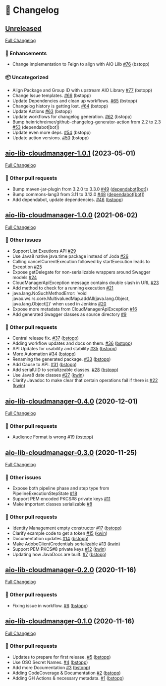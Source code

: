 # 📑 Changelog

## [Unreleased](https://github.com/adobe/aio-lib-java-cloudmanager/tree/main)

[Full Changelog](https://github.com/adobe/aio-lib-java-cloudmanager/compare/aio-lib-cloudmanager-1.0.1...HEAD)

### 🚀 Enhancements

- Change implementation to Feign to align with AIO Lilb [#76](https://github.com/adobe/aio-lib-java-cloudmanager/pull/76) (bstopp)

### 📦 Uncategorized

- Align Package and Group ID with upstream AIO Library [#77](https://github.com/adobe/aio-lib-java-cloudmanager/pull/77) (bstopp)
- Change Issue templates. [#66](https://github.com/adobe/aio-lib-java-cloudmanager/pull/66) (bstopp)
- Update Dependencies and clean up workflows. [#65](https://github.com/adobe/aio-lib-java-cloudmanager/pull/65) (bstopp)
- Changelog history is getting lost. [#64](https://github.com/adobe/aio-lib-java-cloudmanager/pull/64) (bstopp)
- Update Actions [#63](https://github.com/adobe/aio-lib-java-cloudmanager/pull/63) (bstopp)
- Update workflows for changelog generation. [#62](https://github.com/adobe/aio-lib-java-cloudmanager/pull/62) (bstopp)
- Bump heinrichreimer/github-changelog-generator-action from 2.2 to 2.3 [#53](https://github.com/adobe/aio-lib-java-cloudmanager/pull/53) (dependabot[bot])
- Update even more deps. [#54](https://github.com/adobe/aio-lib-java-cloudmanager/pull/54) (bstopp)
- Update action versions. [#50](https://github.com/adobe/aio-lib-java-cloudmanager/pull/50) (bstopp)


## [aio-lib-cloudmanager-1.0.1](https://github.com/adobe/aio-lib-java-cloudmanager/tree/aio-lib-cloudmanager-1.0.1) (2023-05-01)

[Full Changelog](https://github.com/adobe/aio-lib-java-cloudmanager/compare/aio-lib-cloudmanager-1.0.0...aio-lib-cloudmanager-1.0.1)

### 📁 Other pull requests

- Bump maven-jar-plugin from 3.2.0 to 3.3.0 [\#49](https://github.com/adobe/aio-lib-java-cloudmanager/pull/49) ([dependabot[bot]](https://github.com/apps/dependabot))
- Bump commons-lang3 from 3.11 to 3.12.0 [\#48](https://github.com/adobe/aio-lib-java-cloudmanager/pull/48) ([dependabot[bot]](https://github.com/apps/dependabot))
- Add dependabot, update dependencies. [\#46](https://github.com/adobe/aio-lib-java-cloudmanager/pull/46) ([bstopp](https://github.com/bstopp))

## [aio-lib-cloudmanager-1.0.0](https://github.com/adobe/aio-lib-java-cloudmanager/tree/aio-lib-cloudmanager-1.0.0) (2021-06-02)

[Full Changelog](https://github.com/adobe/aio-lib-java-cloudmanager/compare/aio-lib-cloudmanager-0.4.0...aio-lib-cloudmanager-1.0.0)

### 📁 Other issues

- Support List Exeutions API [\#29](https://github.com/adobe/aio-lib-java-cloudmanager/issues/29)
- Use Java8 native java.time package instead of Joda [\#26](https://github.com/adobe/aio-lib-java-cloudmanager/issues/26)
- Calling cancelCurrentExecution followed by startExecution leads to Exception [\#25](https://github.com/adobe/aio-lib-java-cloudmanager/issues/25)
- Expose getDelegate for non-serializable wrappers around Swagger models [\#24](https://github.com/adobe/aio-lib-java-cloudmanager/issues/24)
- CloudManagerApiException message contains double slash in URL [\#23](https://github.com/adobe/aio-lib-java-cloudmanager/issues/23)
- Add method to check for a running execution [\#21](https://github.com/adobe/aio-lib-java-cloudmanager/issues/21)
- java.lang.NoSuchMethodError: 'void javax.ws.rs.core.MultivaluedMap.addAll\(java.lang.Object, java.lang.Object\[\]\)' when used in Jenkins [\#20](https://github.com/adobe/aio-lib-java-cloudmanager/issues/20)
- Expose more metadata from CloudManagerApiException [\#16](https://github.com/adobe/aio-lib-java-cloudmanager/issues/16)
- Add generated Swagger classes as source directory [\#9](https://github.com/adobe/aio-lib-java-cloudmanager/issues/9)

### 📁 Other pull requests

- Central release fix. [\#37](https://github.com/adobe/aio-lib-java-cloudmanager/pull/37) ([bstopp](https://github.com/bstopp))
- Adding workflow updates and docs on them. [\#36](https://github.com/adobe/aio-lib-java-cloudmanager/pull/36) ([bstopp](https://github.com/bstopp))
- API Updates for usability and stability [\#35](https://github.com/adobe/aio-lib-java-cloudmanager/pull/35) ([bstopp](https://github.com/bstopp))
- More Automation [\#34](https://github.com/adobe/aio-lib-java-cloudmanager/pull/34) ([bstopp](https://github.com/bstopp))
- Renaming the generated package. [\#33](https://github.com/adobe/aio-lib-java-cloudmanager/pull/33) ([bstopp](https://github.com/bstopp))
- Add Cause to API. [\#31](https://github.com/adobe/aio-lib-java-cloudmanager/pull/31) ([bstopp](https://github.com/bstopp))
- Add serialUID to serializeable classes. [\#28](https://github.com/adobe/aio-lib-java-cloudmanager/pull/28) ([bstopp](https://github.com/bstopp))
- Use Java8 date classes [\#27](https://github.com/adobe/aio-lib-java-cloudmanager/pull/27) ([kwin](https://github.com/kwin))
- Clarify Javadoc to make clear that certain operations fail if there is [\#22](https://github.com/adobe/aio-lib-java-cloudmanager/pull/22) ([kwin](https://github.com/kwin))

## [aio-lib-cloudmanager-0.4.0](https://github.com/adobe/aio-lib-java-cloudmanager/tree/aio-lib-cloudmanager-0.4.0) (2020-12-01)

[Full Changelog](https://github.com/adobe/aio-lib-java-cloudmanager/compare/aio-lib-cloudmanager-0.3.0...aio-lib-cloudmanager-0.4.0)

### 📁 Other pull requests

- Audience Format is wrong [\#19](https://github.com/adobe/aio-lib-java-cloudmanager/pull/19) ([bstopp](https://github.com/bstopp))

## [aio-lib-cloudmanager-0.3.0](https://github.com/adobe/aio-lib-java-cloudmanager/tree/aio-lib-cloudmanager-0.3.0) (2020-11-25)

[Full Changelog](https://github.com/adobe/aio-lib-java-cloudmanager/compare/aio-lib-cloudmanager-0.2.0...aio-lib-cloudmanager-0.3.0)

### 📁 Other issues

- Expose both pipeline phase and step type from PipelineExecutionStepState [\#18](https://github.com/adobe/aio-lib-java-cloudmanager/issues/18)
- Support PEM encoded PKCS\#8 private keys [\#11](https://github.com/adobe/aio-lib-java-cloudmanager/issues/11)
- Make important classes serializable [\#8](https://github.com/adobe/aio-lib-java-cloudmanager/issues/8)

### 📁 Other pull requests

- Identity Management empty constructor [\#17](https://github.com/adobe/aio-lib-java-cloudmanager/pull/17) ([bstopp](https://github.com/bstopp))
- Clarify example code to get a token [\#15](https://github.com/adobe/aio-lib-java-cloudmanager/pull/15) ([kwin](https://github.com/kwin))
- Documentation updates [\#14](https://github.com/adobe/aio-lib-java-cloudmanager/pull/14) ([bstopp](https://github.com/bstopp))
- Make AdobeClientCredentials serializable [\#13](https://github.com/adobe/aio-lib-java-cloudmanager/pull/13) ([kwin](https://github.com/kwin))
- Support PEM PKCS\#8 private keys [\#12](https://github.com/adobe/aio-lib-java-cloudmanager/pull/12) ([kwin](https://github.com/kwin))
- Updating how JavaDocs are built. [\#7](https://github.com/adobe/aio-lib-java-cloudmanager/pull/7) ([bstopp](https://github.com/bstopp))

## [aio-lib-cloudmanager-0.2.0](https://github.com/adobe/aio-lib-java-cloudmanager/tree/aio-lib-cloudmanager-0.2.0) (2020-11-16)

[Full Changelog](https://github.com/adobe/aio-lib-java-cloudmanager/compare/aio-lib-cloudmanager-0.1.0...aio-lib-cloudmanager-0.2.0)

### 📁 Other pull requests

- Fixing issue in workflow. [\#6](https://github.com/adobe/aio-lib-java-cloudmanager/pull/6) ([bstopp](https://github.com/bstopp))

## [aio-lib-cloudmanager-0.1.0](https://github.com/adobe/aio-lib-java-cloudmanager/tree/aio-lib-cloudmanager-0.1.0) (2020-11-16)

[Full Changelog](https://github.com/adobe/aio-lib-java-cloudmanager/compare/05c447c0b929e62c320a7cc8b262da65a58708a4...aio-lib-cloudmanager-0.1.0)

### 📁 Other pull requests

- Updates to prepare for first release. [\#5](https://github.com/adobe/aio-lib-java-cloudmanager/pull/5) ([bstopp](https://github.com/bstopp))
- Use OSO Secret Names. [\#4](https://github.com/adobe/aio-lib-java-cloudmanager/pull/4) ([bstopp](https://github.com/bstopp))
- Add more Documentation [\#3](https://github.com/adobe/aio-lib-java-cloudmanager/pull/3) ([bstopp](https://github.com/bstopp))
- Adding CodeCoverage & Documentation [\#2](https://github.com/adobe/aio-lib-java-cloudmanager/pull/2) ([bstopp](https://github.com/bstopp))
- Adding GH Actions & necessary metadata. [\#1](https://github.com/adobe/aio-lib-java-cloudmanager/pull/1) ([bstopp](https://github.com/bstopp))



